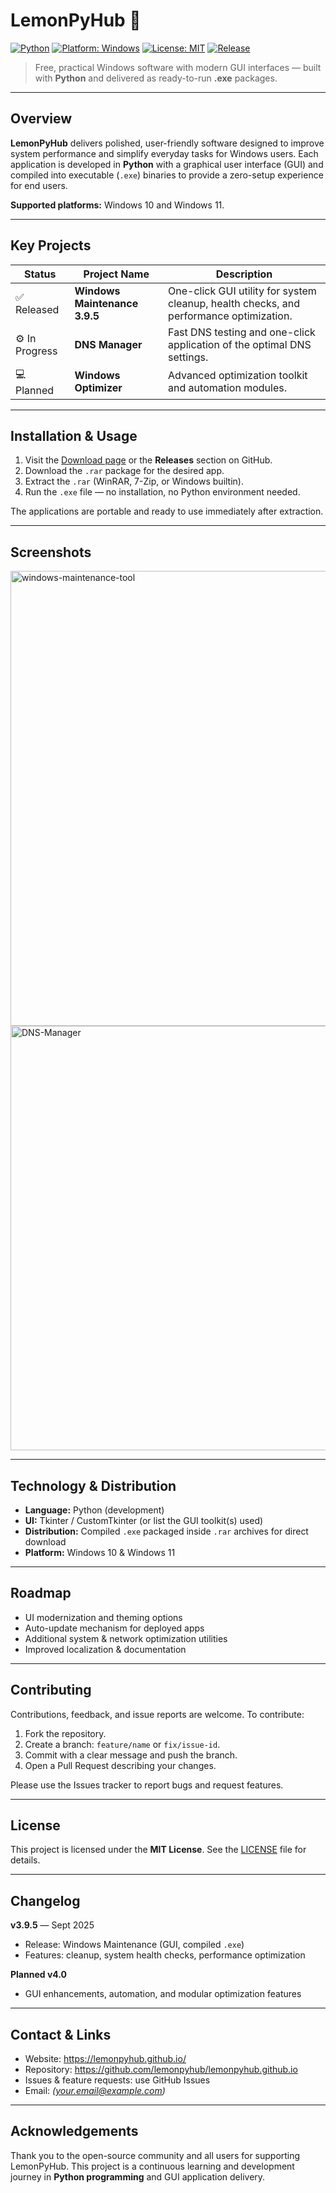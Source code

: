 # LemonPyHub 🚀

[![Python](https://img.shields.io/badge/python-3.8%2B-blue)](https://www.python.org/)
[![Platform: Windows](https://img.shields.io/badge/platform-windows-lightgrey.svg)]()
[![License: MIT](https://img.shields.io/badge/License-MIT-yellow.svg)](./LICENSE)
[![Release](https://img.shields.io/github/v/release/lemonpyhub/lemonpyhub.github.io)](https://github.com/lemonpyhub/lemonpyhub.github.io/releases)

> Free, practical Windows software with modern GUI interfaces — built with **Python** and delivered as ready-to-run **.exe** packages.

---

## Overview

**LemonPyHub** delivers polished, user-friendly software designed to improve system performance and simplify everyday tasks for Windows users. Each application is developed in **Python** with a graphical user interface (GUI) and compiled into executable (`.exe`) binaries to provide a zero-setup experience for end users.

**Supported platforms:** Windows 10 and Windows 11.

---

## Key Projects

| Status       | Project Name                 | Description                                                                 |
|--------------|------------------------------|-----------------------------------------------------------------------------|
| ✅ Released  | **Windows Maintenance 3.9.5**| One-click GUI utility for system cleanup, health checks, and performance optimization. |
| ⚙️ In Progress | **DNS Manager**              | Fast DNS testing and one-click application of the optimal DNS settings.     |
| 💻 Planned   | **Windows Optimizer**         | Advanced optimization toolkit and automation modules.                       |

---

## Installation & Usage

1. Visit the [Download page](https://lemonpyhub.github.io/download/) or the **Releases** section on GitHub.  
2. Download the `.rar` package for the desired app.  
3. Extract the `.rar` (WinRAR, 7-Zip, or Windows builtin).  
4. Run the `.exe` file — no installation, no Python environment needed.

The applications are portable and ready to use immediately after extraction.

---

## Screenshots

<img width="1050" height="728" alt="windows-maintenance-tool" src="https://github.com/user-attachments/assets/90dbfe22-74da-4108-b9dd-9bf6bbf45bac" />

<img width="1050" height="679" alt="DNS-Manager" src="https://github.com/user-attachments/assets/33034cbc-a31f-49c7-9d91-4391062ef63d" />



---

## Technology & Distribution

- **Language:** Python (development)  
- **UI:** Tkinter / CustomTkinter (or list the GUI toolkit(s) used)  
- **Distribution:** Compiled `.exe` packaged inside `.rar` archives for direct download  
- **Platform:** Windows 10 & Windows 11

---

## Roadmap

- UI modernization and theming options  
- Auto-update mechanism for deployed apps  
- Additional system & network optimization utilities  
- Improved localization & documentation

---

## Contributing

Contributions, feedback, and issue reports are welcome. To contribute:

1. Fork the repository.  
2. Create a branch: `feature/name` or `fix/issue-id`.  
3. Commit with a clear message and push the branch.  
4. Open a Pull Request describing your changes.

Please use the Issues tracker to report bugs and request features.

---

## License

This project is licensed under the **MIT License**. See the [LICENSE](LICENSE) file for details.

---

## Changelog

**v3.9.5** — Sept 2025  
- Release: Windows Maintenance (GUI, compiled `.exe`)  
- Features: cleanup, system health checks, performance optimization

**Planned v4.0**  
- GUI enhancements, automation, and modular optimization features

---

## Contact & Links

- Website: https://lemonpyhub.github.io/  
- Repository: https://github.com/lemonpyhub/lemonpyhub.github.io  
- Issues & feature requests: use GitHub Issues  
- Email: *(your.email@example.com)*

---

## Acknowledgements

Thank you to the open-source community and all users for supporting LemonPyHub. This project is a continuous learning and development journey in **Python programming** and GUI application delivery.

